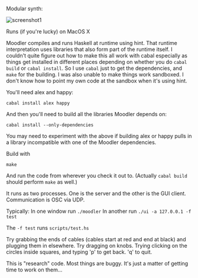 Modular synth:

![screenshot1](https://raw.github.com/dpiponi/Moodler/master/screenshot1.png)

Runs (if you're lucky) on MacOS X

Moodler compiles and runs Haskell at runtime using hint.
That runtime interpretation uses libraries that also form part of
the runtime itself.
I couldn't quite figure out how to make this all work with cabal
especially as things get installed in different places depending on whether
you do `cabal build` or `cabal install`.
So I use `cabal` just to get the dependencies, and `make` for the building.
I was also unable to make things work sandboxed. I don't know how to point
my own code at the sandbox when it's using hint.

You'll need alex and happy:

    cabal install alex happy

And then you'll need to build all the libraries Moodler depends on:

    cabal install --only-dependencies

You may need to experiment with the above if building alex or happy pulls
in a library incompatible with one of the Moodler dependencies.

Build with

    make

And run the code from wherever you check it out to.
(Actually `cabal build` should perform `make` as well.)

It runs as two processes.
One is the server and the other is the GUI client.
Communication is OSC via UDP.

Typically:
In one window run `./moodler`
In another run `./ui -a 127.0.0.1 -f test`

The `-f test` runs `scripts/test.hs`

Try grabbing the ends of cables (cables start at red and end at black) and plugging them in elsewhere. Try dragging on knobs. Trying clicking on the circles inside squares, and typing 'p' to get back. 'q' to quit.

This is "research" code. Most things are buggy. It's just a matter of getting time to work on them...
